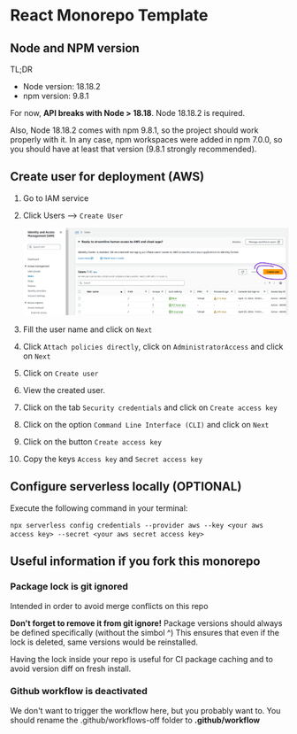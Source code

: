 # React Monorepo Template

## Node and NPM version

TL;DR

- Node version: 18.18.2
- npm version: 9.8.1

For now, **API breaks with Node > 18.18**. Node 18.18.2 is required.

Also, Node 18.18.2 comes with npm 9.8.1, so the project should work properly with it. In any case, npm workspaces were added in npm 7.0.0, so you should have at least that version (9.8.1 strongly recommended).

## Create user for deployment (AWS)

1. Go to IAM service
2. Click Users --> `Create User`

   ![image info](readme-assets/create-user.png)

3. Fill the user name and click on `Next`
4. Click `Attach policies directly`, click on `AdministratorAccess` and click on `Next`
5. Click on `Create user`
6. View the created user.
7. Click on the tab `Security credentials` and click on `Create access key`
8. Click on the option `Command Line Interface (CLI)` and click on `Next`
9. Click on the button `Create access key`
10. Copy the keys `Access key` and `Secret access key`

## Configure serverless locally (OPTIONAL)

Execute the following command in your terminal:

```shell
npx serverless config credentials --provider aws --key <your aws access key> --secret <your aws secret access key>
```

## Useful information if you fork this monorepo

### Package lock is git ignored
Intended in order to avoid merge conflicts on this repo

**Don't forget to remove it from git ignore!**
Package versions should always be defined specifically (without the simbol ^)
This ensures that even if the lock is deleted, same versions would be reinstalled.

Having the lock inside your repo is useful for CI package caching and to avoid version diff on fresh install. 

### Github workflow is deactivated
We don't want to trigger the workflow here, but you probably want to.
You should rename the .github/workflows-off folder to **.github/workflow**